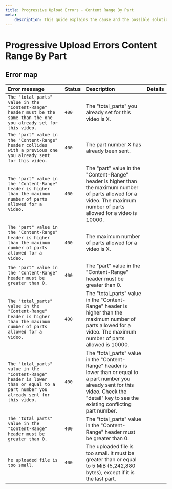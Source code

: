 ```yaml
---
title: Progressive Upload Errors - Content Range By Part
meta: 
    description: This guide explains the cause and the possible solutions for the Content Range By Part error.
---
```


# Progressive Upload Errors Content Range By Part

## Error map

| Error message                                                                                                                    | Status | Description                                                                                                                                                                                        | Details |
| :------------------------------------------------------------------------------------------------------------------------------- | :----- | :------------------------------------------------------------------------------------------------------------------------------------------------------------------------------------------------- | :------ |
| `The "total_parts" value in the "Content-Range" header must be the same than the one you already set for this video.`            | `400`  | The "total_parts" you already set for this video is X.                                                                                                                                             |         |
| `The "part" value in the "Content-Range" header collides with a previous one you already sent for this video.`                   | `400`  | The part number X has already been sent.                                                                                                                                                           |         |
| `The "part" value in the "Content-Range" header is higher than the maximum number of parts allowed for a video.`                 | `400`  | The "part" value in the "Content-Range" header is higher than the maximum number of parts allowed for a video. The maximum number of parts allowed for a video is 10000.                           |         |
| `The "part" value in the "Content-Range" header is higher than the maximum number of parts allowed for a video.`                 | `400`  | The maximum number of parts allowed for a video is X.                                                                                                                                              |         |
| `The "part" value in the "Content-Range" header must be greater than 0.`                                                         | `400`  | The "part" value in the "Content-Range" header must be greater than 0.                                                                                                                             |         |
| `The "total_parts" value in the "Content-Range" header is higher than the maximum number of parts allowed for a video.`          | `400`  | The "total_parts" value in the "Content-Range" header is higher than the maximum number of parts allowed for a video. The maximum number of parts allowed is 10000.                                |         |
| `The "total_parts" value in the "Content-Range" header is lower than or equal to a part number you already sent for this video.` | `400`  | The "total_parts" value in the "Content-Range" header is lower than or equal to a part number you already sent for this video. Check the "detail" key to see the existing conflicting part number. |         |
| `The "total_parts" value in the "Content-Range" header must be greater than 0.`                                                  | `400`  | The "total_parts" value in the "Content-Range" header must be greater than 0.                                                                                                                      |         |
| `he uploaded file is too small.`                                                                                                 | `400`  | The uploaded file is too small. It must be greater than or equal to 5 MiB (5,242,880 bytes), except if it is the last part.                                                                        |         |
